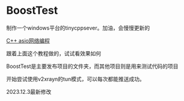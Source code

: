 ﻿# BoostTest

制作一个windows平台的tinycppsever。加油，会慢慢更新的

[C++ asio网络编程](超链接地址 "https://www.bilibili.com/video/BV1jm4y1r7AY/?spm_id_from=pageDriver&vd_source=3083729582baecf3ad2c3c52876b23aa")

跟着上面这个教程做的，试试看效果如何

BoostTest是主要发布项目的文件夹，而其他项目则是用来测试代码的项目

开始尝试使用v2xrayn的tun模式，可以每次都能推送成功。

2023.12.3最新修改